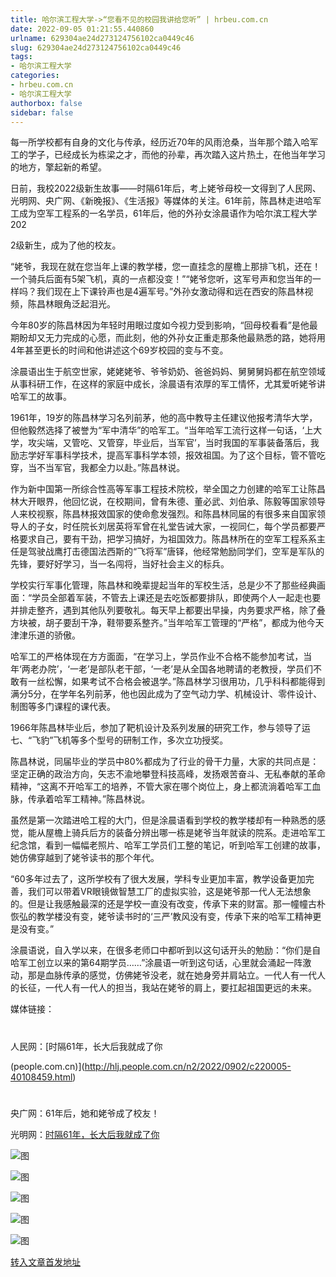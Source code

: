 ```yaml
---
title: 哈尔滨工程大学->“您看不见的校园我讲给您听” | hrbeu.com.cn
date: 2022-09-05 01:21:55.440860
urlname: 629304ae24d273124756102ca0449c46
slug: 629304ae24d273124756102ca0449c46
tags: 
- 哈尔滨工程大学
categories:
- hrbeu.com.cn
- 哈尔滨工程大学
authorbox: false
sidebar: false
---
```

每一所学校都有自身的文化与传承，经历近70年的风雨沧桑，当年那个踏入哈军工的学子，已经成长为栋梁之才，而他的孙辈，再次踏入这片热土，在他当年学习的地方，擎起新的希望。

日前，我校2022级新生故事——时隔61年后，考上姥爷母校一文得到了人民网、光明网、央广网、《新晚报》、《生活报》等媒体的关注。61年前，陈昌林走进哈军工成为空军工程系的一名学员，61年后，他的外孙女涂晨语作为哈尔滨工程大学202
<!--more-->
2级新生，成为了他的校友。

“姥爷，我现在就在您当年上课的教学楼，您一直挂念的屋檐上那排飞机，还在！一个骑兵后面有5架飞机，真的一点都没变！”“姥爷您听，这军号声和您当年的一样吗？我们现在上下课铃声也是4遍军号。”外孙女激动得和远在西安的陈昌林视频，陈昌林眼角泛起泪光。

今年80岁的陈昌林因为年轻时用眼过度如今视力受到影响，“回母校看看”是他最期盼却又无力完成的心愿，而此刻，他的外孙女正重走那条他最熟悉的路，她将用4年甚至更长的时间和他讲述这个69岁校园的变与不变。

涂晨语出生于航空世家，姥姥姥爷、爷爷奶奶、爸爸妈妈、舅舅舅妈都在航空领域从事科研工作，在这样的家庭中成长，涂晨语有浓厚的军工情怀，尤其爱听姥爷讲哈军工的故事。

1961年，19岁的陈昌林学习名列前茅，他的高中教导主任建议他报考清华大学，但他毅然选择了被誉为“军中清华”的哈军工。“当年哈军工流行这样一句话，‘上大学，攻尖端，又管吃、又管穿，毕业后，当军官’，当时我国的军事装备落后，我励志学好军事科学技术，提高军事科学本领，报效祖国。为了这个目标，管不管吃穿，当不当军官，我都全力以赴。”陈昌林说。

作为新中国第一所综合性高等军事工程技术院校，举全国之力创建的哈军工让陈昌林大开眼界，他回忆说，在校期间，曾有朱德、董必武、刘伯承、陈毅等国家领导人来校视察，陈昌林报效国家的使命愈发强烈。和陈昌林同届的有很多来自国家领导人的子女，时任院长刘居英将军曾在礼堂告诫大家，一视同仁，每个学员都要严格要求自己，要有干劲，把学习搞好，为祖国效力。陈昌林所在的空军工程系系主任是驾驶战鹰打击德国法西斯的“飞将军”唐铎，他经常勉励同学们，空军是军队的先锋，要好好学习，当一名闯将，当好社会主义的标兵。

学校实行军事化管理，陈昌林和晚辈提起当年的军校生活，总是少不了那些经典画面：“学员全部着军装，不管去上课还是去吃饭都要排队，即使两个人一起走也要并排走整齐，遇到其他队列要敬礼。每天早上都要出早操，内务要求严格，除了叠方块被，胡子要刮干净，鞋带要系整齐。”当年哈军工管理的“严格”，都成为他今天津津乐道的骄傲。

哈军工的严格体现在方方面面，“在学习上，学员作业不合格不能参加考试，当年‘两老办院’，‘一老’是部队老干部，‘一老’是从全国各地聘请的老教授，学员们不敢有一丝松懈，如果考试不合格会被退学。”陈昌林学习很用功，几乎科科都能得到满分5分，在学年名列前茅，他也因此成为了空气动力学、机械设计、零件设计、制图等多门课程的课代表。

1966年陈昌林毕业后，参加了靶机设计及系列发展的研究工作，参与领导了运七、“飞豹”飞机等多个型号的研制工作，多次立功授奖。

陈昌林说，同届毕业的学员中80%都成为了行业的骨干力量，大家的共同点是：坚定正确的政治方向，矢志不渝地攀登科技高峰，发扬艰苦奋斗、无私奉献的革命精神，“这离不开哈军工的培养，不管大家在哪个岗位上，身上都流淌着哈军工血脉，传承着哈军工精神。”陈昌林说。

虽然是第一次踏进哈工程的大门，但是涂晨语看到学校的教学楼却有一种熟悉的感觉，能从屋檐上骑兵后方的装备分辨出哪一栋是姥爷当年就读的院系。走进哈军工纪念馆，看到一幅幅老照片、哈军工学员们工整的笔记，听到哈军工创建的故事，她仿佛穿越到了姥爷读书的那个年代。

“60多年过去了，这所学校有了很大发展，学科专业更加丰富，教学设备更加完善，我们可以带着VR眼镜做智慧工厂的虚拟实验，这是姥爷那一代人无法想象的。但是让我感触最深的还是学校一直没有改变，传承下来的财富。那一幢幢古朴恢弘的教学楼没有变，姥爷读书时的‘三严’教风没有变，传承下来的哈军工精神更是没有变。”

涂晨语说，自入学以来，在很多老师口中都听到以这句话开头的勉励：“你们是自哈军工创立以来的第64期学员……”涂晨语一听到这句话，心里就会涌起一阵激动，那是血脉传承的感觉，仿佛姥爷没老，就在她身旁并肩站立。一代人有一代人的长征，一代人有一代人的担当，我站在姥爷的肩上，要扛起祖国更远的未来。

媒体链接：

#

人民网：[时隔61年，长大后我就成了你

(people.com.cn)](http://hlj.people.com.cn/n2/2022/0902/c220005-40108459.html)

#

央广网：61年后，她和姥爷成了校友！

光明网：[时隔61年，长大后我就成了你](http://hlj.people.com.cn/n2/2022/0902/c220005-40108459.html)

![图](http://gongxue.cn/__local/C/18/A5/7676CE512764AA30FB913346B60_BCAEF838_2E900.png)

![图](http://gongxue.cn/__local/7/5C/F5/46BBEF1E7848BC1D9A45E485937_9B6BC670_11CAC.png)

![图](http://gongxue.cn/__local/2/8F/06/6A0231C1A50DAB4313E88CEE235_C5824661_16044.jpg)

![图](http://gongxue.cn/__local/F/15/08/B872CB83DD9E8B5F1B13D6876C3_C36A1985_2F19E.jpg)

![图](http://gongxue.cn/__local/E/59/9D/5EC1EC3E2599DAD56C77DD643A4_08905E99_174E7.jpg)

[转入文章首发地址](http://gongxue.cn/info/1141/72696.htm)
